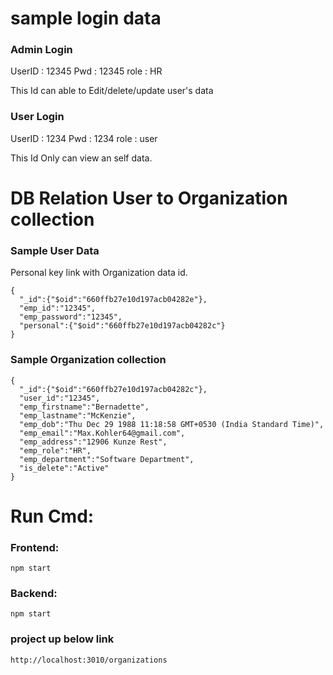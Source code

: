 # sample login data

### Admin Login

UserID : 12345
Pwd : 12345
role : HR

This Id can able to Edit/delete/update user's data

### User Login

UserID : 1234
Pwd : 1234
role : user

This Id Only can view an self data.

# DB Relation User to Organization collection

### Sample User Data

Personal key link with Organization data id.

```
{
  "_id":{"$oid":"660ffb27e10d197acb04282e"},
  "emp_id":"12345",
  "emp_password":"12345",
  "personal":{"$oid":"660ffb27e10d197acb04282c"}
}
```

### Sample Organization collection

```
{
  "_id":{"$oid":"660ffb27e10d197acb04282c"},
  "user_id":"12345",
  "emp_firstname":"Bernadette",
  "emp_lastname":"McKenzie",
  "emp_dob":"Thu Dec 29 1988 11:18:58 GMT+0530 (India Standard Time)",
  "emp_email":"Max.Kohler64@gmail.com",
  "emp_address":"12906 Kunze Rest",
  "emp_role":"HR",
  "emp_department":"Software Department",
  "is_delete":"Active"
}
```

# Run Cmd:

### Frontend:

`npm start`

### Backend:

`npm start`

### project up below link

`http://localhost:3010/organizations`
